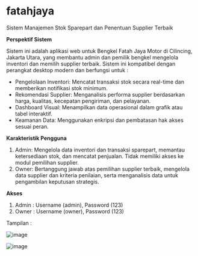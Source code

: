 # fatahjaya
 Sistem Manajemen Stok Sparepart dan Penentuan Supplier Terbaik

**Perspektif Sistem** 

Sistem ini adalah aplikasi web untuk Bengkel Fatah Jaya Motor di Cilincing, Jakarta Utara, yang membantu admin dan pemilik bengkel mengelola inventori dan memilih supplier terbaik. Sistem ini kompatibel dengan perangkat desktop modern dan berfungsi untuk :
- Pengelolaan Inventori: Mencatat transaksi stok secara real-time dan memberikan notifikasi stok minimum.
- Rekomendasi Supplier: Menganalisis performa supplier berdasarkan harga, kualitas, kecepatan pengiriman, dan pelayanan.
- Dashboard Visual: Menampilkan data operasional dalam grafik atau tabel interaktif.
- Keamanan Data: Menggunakan enkripsi dan pembatasan hak akses sesuai peran.

**Karakteristik Pengguna**
1. Admin: Mengelola data inventori dan transaksi sparepart, memantau ketersediaan stok, dan mencatat penjualan. Tidak memiliki akses ke modul pemilihan supplier.
2. Owner: Bertanggung jawab atas pemilihan supplier terbaik, mengelola data supplier dan kriteria penilaian, serta menganalisis data untuk pengambilan keputusan strategis.

**Akses** 
1. Admin : Username (admin), Password (123)
2. Owner : Username (owner), Password (123)

Tampilan :

![image](https://github.com/user-attachments/assets/dcdebf51-8f82-4246-8a4e-8a7de608bae6)

![image](https://github.com/user-attachments/assets/39aa7119-7b97-4cd5-b24c-603d8b5779e6)


